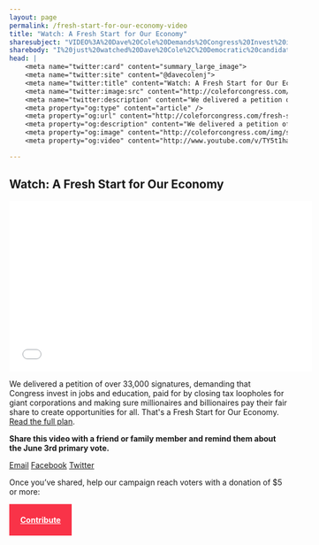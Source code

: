 ```yaml
---
layout: page
permalink: /fresh-start-for-our-economy-video
title: "Watch: A Fresh Start for Our Economy"
sharesubject: "VIDEO%3A%20Dave%20Cole%20Demands%20Congress%20Invest%20in%20Jobs%20and%20Education"
sharebody: "I%20just%20watched%20Dave%20Cole%2C%20Democratic%20candidate%20for%20Congress%20in%20NJ-2%2C%20deliver%20a%20petition%20of%20over%2033%2C000%20signatures.%20Along%20with%20voters%20across%20the%20district%2C%20Dave%20is%20demanding%20that%20Congress%20invest%20in%20jobs%20and%20education%2C%20paid%20for%20by%20closing%20tax%20loopholes%20for%20giant%20corporations%20and%20making%20sure%20millionaires%20and%20billionaires%20pay%20their%20fair%20share%20to%20create%20opportunities%20for%20all.%20%0A%0AWatch%20the%20video%3A%20http%3A%2F%2Fcoleforcongress.com%2Ffresh-start-for-our-economy-video%2F%0A%0ADon%27t%20forget%20to%20vote%20for%20Dave%20Cole%20in%20the%20primary%20election%20on%20June%203rd!%0A"
head: |
    <meta name="twitter:card" content="summary_large_image">
    <meta name="twitter:site" content="@davecolenj">
    <meta name="twitter:title" content="Watch: A Fresh Start for Our Economy">
    <meta name="twitter:image:src" content="http://coleforcongress.com/img/social/cole-petition-video.png">
    <meta name="twitter:description" content="We delivered a petition of over 33,000 signatures, demanding that Congress invest in jobs and education, paid for by closing tax loopholes for giant corporations and making sure millionaires and billionaires pay their fair share to create opportunities for all. That's a Fresh Start for Our Economy.">
    <meta property="og:type" content="article" />
    <meta property="og:url" content="http://coleforcongress.com/fresh-start-for-our-economy-video/" />
    <meta property="og:description" content="We delivered a petition of over 33,000 signatures, demanding that Congress invest in jobs and education, paid for by closing tax loopholes for giant corporations and making sure millionaires and billionaires pay their fair share to create opportunities for all. That's a Fresh Start for Our Economy." />
    <meta property="og:image" content="http://coleforcongress.com/img/social/cole-petition-video.png" />
    <meta property="og:video" content="http://www.youtube.com/v/TY5t1haHfuQ">

---
```


## Watch: A Fresh Start for Our Economy

<div class="video-container"><iframe width="548" height="308" src="//www.youtube.com/embed/TY5t1haHfuQ?rel=0&showinfo=0" frameborder="0" allowfullscreen></iframe></div>

We delivered a petition of over 33,000 signatures, demanding that Congress invest in jobs and education, paid for by closing tax loopholes for giant corporations and making sure millionaires and billionaires pay their fair share to create opportunities for all. That's a Fresh Start for Our Economy. [Read the full plan](/issues/economy/).

**Share this video with a friend or family member and remind them about the June 3rd primary vote.**

<a target="_blank" href="mailto:?subject={{sharesubject}}&amp;body={{sharebody}}" class="icon mail button">Email</a>
  <a href="https://www.facebook.com/sharer/sharer.php?u=http://coleforcongress.com/fresh-start-for-our-economy-video/" target="_blank" class="icon facebook button">Facebook</a>
  <a href="https://twitter.com/intent/tweet?text={{sharesubject}}%20http://coleforcongress.com/fresh-start-for-our-economy-video/" target="_blank" class="icon twitter button">Twitter</a>
  
Once you’ve shared, help our campaign reach voters with a donation of $5 or more:

<a  style="font-weight:bold;background: #f93348;color: white;float:none;display: inline-block;padding:20px;-webkit-transition:background-color 0.2s, color 0.2s;  -moz-transition: background-color 0.2s, color 0.2s; -o-transition: background-color 0.2s, color 0.2s;  transition: background-color 0.2s, color 0.2s;"  href="/contribute">Contribute</a>

